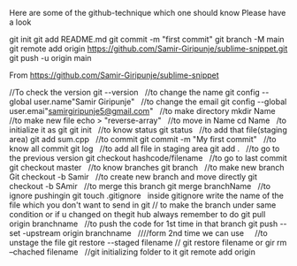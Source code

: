Here are some of the github-technique which one should know
Please have a look


git init
git add README.md
git commit -m "first commit"
git branch -M main
git remote add origin https://github.com/Samir-Giripunje/sublime-snippet.git
git push -u origin main

From <https://github.com/Samir-Giripunje/sublime-snippet> 




//To check the version
git --version
 
//to change the name
git config --global user.name"Samir Giripunje"
 
//to change the email
git config --global user.emai"samirgiripunje5@gmail.com"
 
//to make directory
mkdir Name
 
//to make new file
echo > "reverse-array"
 
//to move in Name
cd Name
 
/to initialize it as git
git init
 
//to know status
git status
 
//to add that file(staging area)
git add sum.cpp
 
//to commit
git commit -m "My first commit"
 
//to know all commit
git log
 
//to add all file in staging area
git add .
 
//to go to the previous version
git checkout hashcode/filename
 
//to go to last commit
git checkout master
 
//to know branches
git branch
 
//to make new branch
Git checkout  -b Samir
 
//to create new branch and move directly
git checkout -b SAmir
 
//to merge this branch
git merge branchName
 
//to ignore pushingin git
touch .gitignore
 
inside gitignore write the name of the file which you don't want to send in git
// to make the branch under same condition or if u changed on thegit hub always remember to do
git pull origin branchname
 
//to push the code for 1st time in that branch
git push  --set -upstream origin branchname
 
////form 2nd  time we  can use
 
 
//to unstage the file 
git restore --staged filename        //  git restore filename
or gir rm –chached filename
 
//git initializing folder to it
git remote add origin <url>
